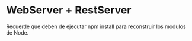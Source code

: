# WebServer + RestServer

Recuerde que deben de ejecutar npm install para reconstruir los modulos de Node.
